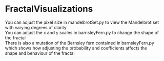 # FractalVisualizations
You can adjust the pixel size in mandelbrotSet.py to view the Mandelbrot set with varying degrees of clarity\
You can adjust the x and y scales in barnsleyFern.py to change the shape of the fractal\
There is also a mutation of the Bernsley fern contained in barnsleyFern.py which shows how adjusting the probability 
and coefficients affects the shape and behaviour of the fractal
